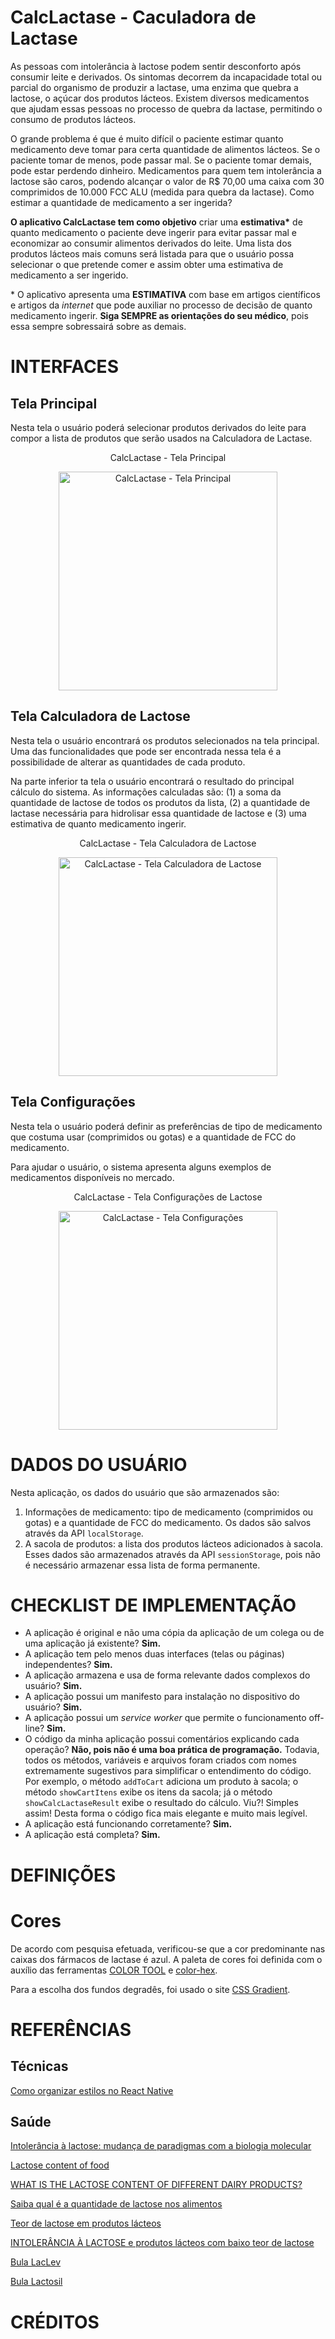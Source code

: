 # CalcLactase - Caculadora de Lactase

As pessoas com intolerância à lactose podem sentir desconforto após consumir leite e derivados. Os sintomas decorrem da incapacidade total ou parcial do organismo de produzir a lactase, uma enzima que quebra a lactose, o açúcar dos produtos lácteos. Existem diversos medicamentos que ajudam essas pessoas no processo de quebra da lactase, permitindo o consumo de produtos lácteos.

O grande problema é que é muito difícil o paciente estimar quanto medicamento deve tomar para certa quantidade de alimentos lácteos. Se o paciente tomar de menos, pode passar mal. Se o paciente tomar demais, pode estar perdendo dinheiro. Medicamentos para quem tem intolerância a lactose são caros, podendo alcançar o valor de R\$ 70,00 uma caixa com 30 comprimidos de 10.000 FCC ALU (medida para quebra da lactase). Como estimar a quantidade de medicamento a ser ingerida?

**O aplicativo CalcLactase tem como objetivo** criar uma **estimativa\*** de quanto medicamento o paciente deve ingerir para evitar passar mal e economizar ao consumir alimentos derivados do leite. Uma lista dos produtos lácteos mais comuns será listada para que o usuário possa selecionar o que pretende comer e assim obter uma estimativa de medicamento a ser ingerido.

\* O aplicativo apresenta uma **ESTIMATIVA** com base em artigos científicos e artigos da _internet_ que pode auxiliar no processo de decisão de quanto medicamento ingerir. **Siga SEMPRE as orientações do seu médico**, pois essa sempre sobressairá sobre as demais.

# INTERFACES

## Tela Principal

Nesta tela o usuário poderá selecionar produtos derivados do leite para compor a lista de produtos que serão usados na Calculadora de Lactase.

<p align="center">CalcLactase - Tela Principal</p>
<p align="center">
  <img src="https://i.imgur.com/kviqOKv.jpg"  width="350" title="CalcLactase - Tela Principal">
</p>

## Tela Calculadora de Lactose

Nesta tela o usuário encontrará os produtos selecionados na tela principal. Uma das funcionalidades que pode ser encontrada nessa tela é a possibilidade de alterar as quantidades de cada produto.

Na parte inferior ta tela o usuário encontrará o resultado do principal cálculo do sistema. As informações calculadas são: (1) a soma da quantidade de lactose de todos os produtos da lista, (2) a quantidade de lactase necessária para hidrolisar essa quantidade de lactose e (3) uma estimativa de quanto medicamento ingerir.

<p align="center">CalcLactase - Tela Calculadora de Lactose</p>
<p align="center">
  <img src="https://i.imgur.com/buWzdLn.jpg"  width="350" title="CalcLactase - Tela Calculadora de Lactose">
</p>


## Tela Configurações

Nesta tela o usuário poderá definir as preferências de tipo de medicamento que costuma usar (comprimidos ou gotas) e a quantidade de FCC do medicamento.

Para ajudar o usuário, o sistema apresenta alguns exemplos de medicamentos disponíveis no mercado.

<p align="center">CalcLactase - Tela Configurações de Lactose</p>
<p align="center">
  <img src="https://i.imgur.com/8EUhdHD.jpg"  width="350" title="CalcLactase - Tela Configurações">
</p>

# DADOS DO USUÁRIO

Nesta aplicação, os dados do usuário que são armazenados são:

1. Informações de medicamento: tipo de medicamento (comprimidos ou gotas) e a quantidade de FCC do medicamento. Os dados são salvos através da API `localStorage`. 
2. A sacola de produtos: a lista dos produtos lácteos adicionados à sacola. Esses dados são armazenados através da API `sessionStorage`, pois não é necessário armazenar essa lista de forma permanente.


# CHECKLIST DE IMPLEMENTAÇÃO

- A aplicação é original e não uma cópia da aplicação de um colega ou de uma aplicação já existente? **Sim.**
- A aplicação tem pelo menos duas interfaces (telas ou páginas) independentes? **Sim.**
- A aplicação armazena e usa de forma relevante dados complexos do usuário? **Sim.**
- A aplicação possui um manifesto para instalação no dispositivo do usuário? **Sim.**
- A aplicação possui um _service worker_ que permite o funcionamento off-line? **Sim.**
- O código da minha aplicação possui comentários explicando cada operação? **Não, pois não é uma boa prática de programação.** Todavia, todos os métodos, variáveis e arquivos foram criados com nomes extremamente sugestivos para simplificar o entendimento do código. Por exemplo, o método `addToCart` adiciona um produto à sacola; o método `showCartItens` exibe os itens da sacola; já o método `showCalcLactaseResult` exibe o resultado do cálculo. Viu?! Simples assim! Desta forma o código fica mais elegante e muito mais legível.
- A aplicação está funcionando corretamente? **Sim.**
- A aplicação está completa? **Sim.**


# DEFINIÇÕES

# Cores

De acordo com pesquisa efetuada, verificou-se que a cor predominante nas caixas dos fármacos de lactase é azul. A paleta de cores foi definida com o auxílio das ferramentas [COLOR TOOL](https://material.io/resources/color/#!/?view.left=0&view.right=0&primary.color=0091ea&primary.text.color=000000&secondary.color=80D8FF) e [color-hex](https://www.color-hex.com/).

Para a escolha dos fundos degradês, foi usado o site [CSS Gradient](https://cssgradient.io/).

# REFERÊNCIAS

## Técnicas

[Como organizar estilos no React Native](https://blog.rocketseat.com.br/como-organizar-estilos-no-react-native/)


## Saúde

[Intolerância à lactose: mudança de paradigmas com a biologia molecular](https://doi.org/10.1590/S0104-42302010000200025)

[Lactose content of food](https://foodintolerances.org/lactose-content-of-food/)

[WHAT IS THE LACTOSE CONTENT OF DIFFERENT DAIRY PRODUCTS?](https://www.dairy.com.au/dairy-matters/you-ask-we-answer/what-is-the-lactose-content-of-different-dairy-products)

[Saiba qual é a quantidade de lactose nos alimentos](https://www.tuasaude.com/saiba-qual-e-a-quantidade-de-lactose-nos-alimentos/)

[Teor de lactose em produtos lácteos](https://semlactose.com/2008/02/03/teor-de-lactose-em-produtos-lacteos/)

[INTOLERÂNCIA À LACTOSE e produtos lácteos com baixo teor de lactose](http://insumos.com.br/aditivos_e_ingredientes/materias/143.pdf)

[Bula LacLev](https://www.facebook.com/sitesemlactose/photos/a.10150462711649885/10156591574369885/?type=3)

[Bula Lactosil](https://www.diabeteservice.com.br/lactosil-10-000-fcc-alu-60g.html)


# CRÉDITOS
